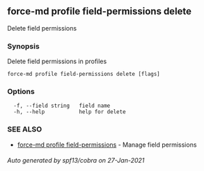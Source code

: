 ## force-md profile field-permissions delete

Delete field permissions

### Synopsis

Delete field permissions in profiles

```
force-md profile field-permissions delete [flags]
```

### Options

```
  -f, --field string   field name
  -h, --help           help for delete
```

### SEE ALSO

* [force-md profile field-permissions](force-md_profile_field-permissions.md)	 - Manage field permissions

###### Auto generated by spf13/cobra on 27-Jan-2021
